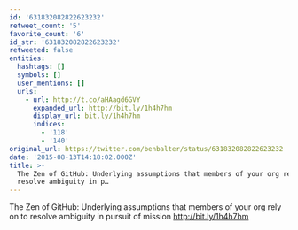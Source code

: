 ```yaml
---
id: '631832082822623232'
retweet_count: '5'
favorite_count: '6'
id_str: '631832082822623232'
retweeted: false
entities:
  hashtags: []
  symbols: []
  user_mentions: []
  urls:
    - url: http://t.co/aHAagd6GVY
      expanded_url: http://bit.ly/1h4h7hm
      display_url: bit.ly/1h4h7hm
      indices:
        - '118'
        - '140'
original_url: https://twitter.com/benbalter/status/631832082822623232
date: '2015-08-13T14:18:02.000Z'
title: >-
  The Zen of GitHub: Underlying assumptions that members of your org rely on to
  resolve ambiguity in p…
---
```


The Zen of GitHub: Underlying assumptions that members of your org rely on to resolve ambiguity in pursuit of mission http://bit.ly/1h4h7hm